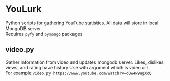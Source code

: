 # YouLurk
Python scripts for gathering YouTube statistics. All data will store in local MongoDB server<br>
Requires `pyfy` and `pymongo` packages

## video.py
Gather information from video and updates mongodb server. Likes, dislikes, views, and rating have history 
Use with argument which is video url<br>
For example:`video.py https://www.youtube.com/watch?v=dQw4w9WgXcQ`